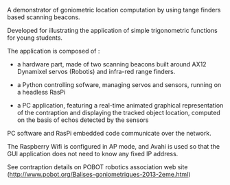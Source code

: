 A demonstrator of goniometric location computation by using
tange finders based scanning beacons.

Developed for illustrating the application of simple
trigonometric functions for young students.

The application is composed of :

- a hardware part, made of two scanning beacons built
around AX12 Dynamixel servos (Robotis) and infra-red
range finders. 

- a Python controlling sofware, managing servos and sensors,
running on a headless RasPi

- a PC application, featuring a real-time animated
graphical representation of the contraption and displaying
the tracked object location, computed on the basis of 
echos detected by the sensors

PC software and RasPi embedded code communicate over the network.

The Raspberry Wifi is configured in AP mode, and Avahi is used
so that the GUI application does not need to know any fixed
IP address.

See contraption details on POBOT robotics association web site
(http://www.pobot.org/Balises-goniometriques-2013-2eme.html)
